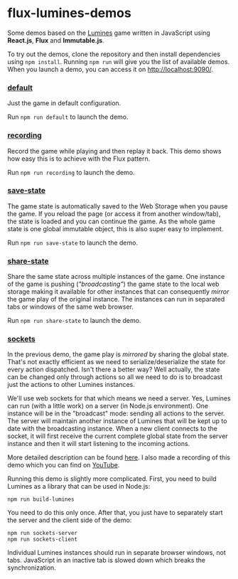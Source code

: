 # flux-lumines-demos

Some demos based on the [Lumines](https://github.com/tobice/flux-lumines) game written in 
JavaScript using **React.js**, **Flux** and **Immutable.js**.

To try out the demos, clone the repository and then install dependencies using `npm install`. 
Running `npm run` will give you the list of available demos. When you launch a demo, you can access 
it on [http://localhost:9090/](http://localhost:9090/).

### [default](./default) 
Just the game in default configuration.

Run `npm run default` to launch the demo.

### [recording](./recording) 
Record the game while playing and then replay it back. This demo shows how easy this is to 
achieve with the Flux pattern.

Run `npm run recording` to launch the demo.

### [save-state](./save-state) 
The game state is automatically saved to the Web Storage when you pause the game. If you 
reload the page (or access it from another window/tab), the state is loaded and you can 
continue the game. As the whole game state is one global immutable object, this is also 
super easy to implement.

Run `npm run save-state` to launch the demo.

### [share-state](./share-state) 
Share the same state across multiple instances of the game. One instance of the game is pushing
(*"broadcasting"*) the game state to the local web storage making it available for other instances 
that can consequently *mirror* the game play of the original instance. The instances can run in 
separated tabs or windows of the same web browser.

Run `npm run share-state` to launch the demo.

### [sockets](./sockets) 
In the previous demo, the game play is *mirrored* by sharing the global state. That's not exactly
efficient as we need to serialize/deserialize the state for every action dispatched. Isn't there 
a better way? Well actually, the state can be changed only through actions so all we need to do 
is to broadcast just the actions to other Lumines instances.

We'll use web sockets for that which means we need a server. Yes, Lumines can run (with a little 
work) on a server (in Node.js environment). One instance will be in the "broadcast" mode: sending
all actions to the server. The server will maintain another instance of Lumines that will be kept
up to date with the broadcasting instance. When a new client connects to the socket, it will 
first receive the current complete global state from the server instance and then it will start 
listening to the incoming actions.

More detailed description can be found
[here](https://github.com/tobice/flux-lumines/wiki/Making-of-Lumines#bonus-demo-running-lumines-on-the-server).
I also made a recording of this demo which you can find on 
[YouTube](https://www.youtube.com/watch?v=C4sE17kK2iM).

Running this demo is slightly more complicated. First, you need to build Lumines as a library 
that can be used in Node.js:

```
npm run build-lumines
```

You need to do this only once. After that, you just have to separately start the server and the 
client side of the demo:

```
npm run sockets-server
npm run sockets-client
```

Individual Lumines instances should run in separate browser windows, not tabs. JavaScript 
in an inactive tab is slowed down which breaks the synchronization.
